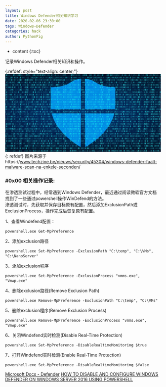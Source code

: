 ```yaml
---
layout: post
title: Windows Defender相关知识学习
date: 2020-02-06 23:30:00
tags: Windows-Defender
categories: hack 
author: PythonPig
---
```

* content
{:toc}

记录Windows Defender相关知识和操作。  

{:refdef: style="text-align: center;"}
![windefend](https://github.com/PythonPig/PythonPig.github.io/blob/master/images/Windows%20Defender相关知识学习/Windows-Defender.jpg?raw=true) 
{: refdef}
图片来源于https://www.techzine.be/nieuws/security/45304/windows-defender-faalt-malware-scan-na-enkele-seconden/  

### \#0x00 相关操作记录:
在渗透测试过程中，经常遇到Windows Defender，最近通过阅读微软官方文档找到了一些通过powershell操作WinDefend的方法。  
渗透测试时，先获取并保存目标原有配置，然后添加ExclusionPath或ExclusionProcess，操作完成后恢复原有配置。  

1、查看Windefend配置：  
```
powershell.exe Get-MpPreference
```
2、添加exclusion路径
```
powershell.exe Set-MpPreference -ExclusionPath "C:\temp", "C:\VMs", "C:\NanoServer"
```
3、添加exclusion程序
```
powershell.exe Set-MpPreference -ExclusionProcess "vmms.exe", "Vmwp.exe"
```
4、删除exclusion路径(Remove Exclusion Path) 
```
powershell.exe Remove-MpPreference -ExclusionPath "C:\temp", "C:\VMs"
```
5、删除exclusion程序(Remove Exclusion Process)
```
powershell.exe Remove-MpPreference -ExclusionProcess "vmms.exe", "Vmwp.exe"
```
6、关闭Windefend实时检测(Disable Real-Time Protection)
```
powershell.exe Set-MpPreference -DisableRealtimeMonitoring $true
```
7、打开Windefend实时检测(Enable Real-Time Protection)
```
powershell.exe Set-MpPreference -DisableRealtimeMonitoring $false
```



[Microsoft Docs - Defender](https://docs.microsoft.com/en-us/powershell/module/defender/?view=win10-ps)
[HOW TO DISABLE AND CONFIGURE WINDOWS DEFENDER ON WINDOWS SERVER 2016 USING POWERSHELL](https://www.thomasmaurer.ch/2016/07/how-to-disable-and-configure-windows-defender-on-windows-server-2016-using-powershell/)  
